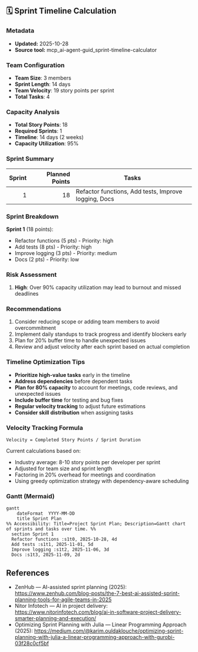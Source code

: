 ## 🗓️ Sprint Timeline Calculation

### Metadata
- **Updated:** 2025-10-28
- **Source tool:** mcp_ai-agent-guid_sprint-timeline-calculator


### Team Configuration
- **Team Size**: 3 members
- **Sprint Length**: 14 days
- **Team Velocity**: 19 story points per sprint
- **Total Tasks**: 4

### Capacity Analysis
- **Total Story Points**: 18
- **Required Sprints**: 1
- **Timeline**: 14 days (2 weeks)
- **Capacity Utilization**: 95%

### Sprint Summary
| Sprint | Planned Points | Tasks |
|-------:|----------------:|-------|
| 1 | 18 | Refactor functions, Add tests, Improve logging, Docs |

### Sprint Breakdown
**Sprint 1** (18 points):
  - Refactor functions (5 pts) - Priority: high
  - Add tests (8 pts) - Priority: high
  - Improve logging (3 pts) - Priority: medium
  - Docs (2 pts) - Priority: low

### Risk Assessment
1. **High**: Over 90% capacity utilization may lead to burnout and missed deadlines

### Recommendations
1. Consider reducing scope or adding team members to avoid overcommitment
2. Implement daily standups to track progress and identify blockers early
3. Plan for 20% buffer time to handle unexpected issues
4. Review and adjust velocity after each sprint based on actual completion

### Timeline Optimization Tips
- **Prioritize high-value tasks** early in the timeline
- **Address dependencies** before dependent tasks
- **Plan for 80% capacity** to account for meetings, code reviews, and unexpected issues
- **Include buffer time** for testing and bug fixes
- **Regular velocity tracking** to adjust future estimations
- **Consider skill distribution** when assigning tasks

### Velocity Tracking Formula
`Velocity = Completed Story Points / Sprint Duration`

Current calculations based on:
- Industry average: 8-10 story points per developer per sprint
- Adjusted for team size and sprint length
- Factoring in 20% overhead for meetings and coordination
- Using greedy optimization strategy with dependency-aware scheduling

### Gantt (Mermaid)
```mermaid
gantt
	dateFormat  YYYY-MM-DD
	title Sprint Plan
%% Accessibility: Title=Project Sprint Plan; Description=Gantt chart of sprints and tasks over time. %%
  section Sprint 1
  Refactor functions :s1t0, 2025-10-28, 4d
  Add tests :s1t1, 2025-11-01, 5d
  Improve logging :s1t2, 2025-11-06, 3d
  Docs :s1t3, 2025-11-09, 2d
```

## References
- ZenHub — AI-assisted sprint planning (2025): https://www.zenhub.com/blog-posts/the-7-best-ai-assisted-sprint-planning-tools-for-agile-teams-in-2025
- Nitor Infotech — AI in project delivery: https://www.nitorinfotech.com/blog/ai-in-software-project-delivery-smarter-planning-and-execution/
- Optimizing Sprint Planning with Julia — Linear Programming Approach (2025): https://medium.com/@karim.ouldaklouche/optimizing-sprint-planning-with-julia-a-linear-programming-approach-with-gurobi-03f28c0cf5bf


